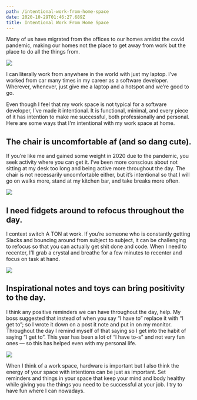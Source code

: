 ```yaml
---
path: /intentional-work-from-home-space
date: 2020-10-29T01:46:27.689Z
title: Intentional Work From Home Space
---
```

Many of us have migrated from the offices to our homes amidst the covid pandemic, making our homes not the place to get away from work but the place to do all the things from.

![](assets/IMG-8071.jpg)

I can literally work from anywhere in the world with just my laptop. I’ve worked from car many times in my career as a software developer. Wherever, whenever, just give me a laptop and a hotspot and we’re good to go.

Even though I feel that my work space is not typical for a software developer, I’ve made it intentional. It is functional, minimal, and every piece of it has intention to make me successful, both professionally and personal. Here are some ways that I'm intentional with my work space at home.

## **The chair is uncomfortable af (and so dang cute).**

If you’re like me and gained some weight in 2020 due to the pandemic, you seek activity where you can get it. I’ve been more conscious about not sitting at my desk too long and being active more throughout the day. The chair is not necessarily uncomfortable either, but it’s intentional so that I will go on walks more, stand at my kitchen bar, and take breaks more often.

![](assets/IMG-8075.jpg)

## **I need fidgets around to refocus throughout the day.**

I context switch A TON at work. If you’re someone who is constantly getting Slacks and bouncing around from subject to subject, it can be challenging to refocus so that you can actually get shit done and code. When I need to recenter, I’ll grab a crystal and breathe for a few minutes to recenter and focus on task at hand.

![](assets/IMG-8073.jpg)

## **Inspirational notes and toys can bring positivity to the day.**

I think any positive reminders we can have throughout the day, help. My boss suggested that instead of when you say “I have to” replace it with “I get to”; so I wrote it down on a post it note and put in on my monitor. Throughout the day I remind myself of that saying so I get into the habit of saying “I get to”. This year has been a lot of “I have to-s” and not very fun ones — so this has helped even with my personal life.

![](assets/IMG-8072.jpg)

When I think of a work space, hardware is important but I also think the energy of your space with intentions can be just as important. Set reminders and things in your space that keep your mind and body healthy while giving you the things you need to be successful at your job. I try to have fun where I can nowadays.

